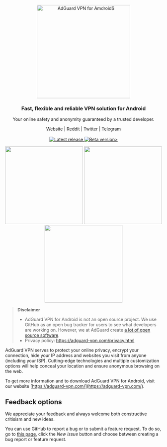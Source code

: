 <p align="center">
    <picture>
      <source media="(prefers-color-scheme: dark)" srcset="https://cdn.adguard.com/public/Adguard/Common/Logos/vpn_logo_dark_a.svg" width="300px" alt="AdGuard VPN for Android" />
      <img src="https://cdn.adguard.com/public/Adguard/Common/Logos/vpn_logo_a.svg" width="300px" alt="AdGuard VPN for AmdroidS" />
    </picture>
</p>

<h3 align="center">Fast, flexible and reliable VPN solution for Android</h3>

<p align="center">
  Your online safety and anonymity guaranteed by a trusted developer.
</p>

<p align="center">
    <a href="https://adguard-vpn.com/">Website</a> |
    <a href="https://reddit.com/r/Adguard">Reddit</a> |
    <a href="https://twitter.com/AdGuard">Twitter</a> |
    <a href="https://t.me/adguard_en">Telegram</a>
    <br /><br />
    <a href="https://github.com/AdguardTeam/AdGuardVPNForAndroid/releases">
        <img src="https://img.shields.io/github/tag/AdguardTeam/AdGuardVPNForAndroid.svg?label=release" alt="Latest release" />
    </a>
    <a href="https://github.com/AdguardTeam/AdGuardVPNForAndroid/releases">
        <img src="https://img.shields.io/github/tag-pre/AdguardTeam/AdGuardVPNForAndroid.svg?label=beta" alt="Beta version>" />
    </a>
</p>

<p align="center">
   <picture>
      <source media="(prefers-color-scheme: dark)" srcset="https://cdn.adtidy.org/content/github/vpn/android/dark_home.png" width="250">
      <img src="https://cdn.adtidy.org/content/github/vpn/android/home.png" width="250">
   </picture>
   <picture>
      <source media="(prefers-color-scheme: dark)" srcset="https://cdn.adtidy.org/content/github/vpn/android/dark_locations.png" width="250">
      <img src="https://cdn.adtidy.org/content/github/vpn/android/locations.png" width="250">
   </picture>
   <picture>
      <source media="(prefers-color-scheme: dark)" srcset="https://cdn.adtidy.org/content/github/vpn/android/dark_exclusions.png" width="250">
      <img src="https://cdn.adtidy.org/content/github/vpn/android/exclusions.png" width="250">
   </picture>
</p>


> **Disclaimer**
> * AdGuard VPN for Android is not an open source project. We use GitHub as an open bug tracker for users to see what developers are working on. However, we at AdGuard create [a lot of open source software](https://github.com/search?o=desc&q=topic%3Aopen-source+org%3AAdguardTeam+fork%3Atrue&s=stars&type=Repositories).
> * Privacy policy: https://adguard-vpn.com/privacy.html

AdGuard VPN serves to protect your online privacy, encrypt your connection, hide your IP address and websites you visit from anyone (including your ISP). Cutting-edge technologies and multiple customization options will help conceal your location and ensure anonymous browsing on the web.

To get more information and to download AdGuard VPN for Android, visit our website [https://adguard-vpn.com/](https://adguard-vpn.com/).

<a id="feedback"></a>

## Feedback options

We appreciate your feedback and always welcome both constructive critisism and new ideas.

You can use GitHub to report a bug or to submit a feature request. To do so, go to [this page](https://github.com/AdguardTeam/AdguardVPNForAndroid/issues), click the _New issue_ button and choose between creating a bug report or feature request.
